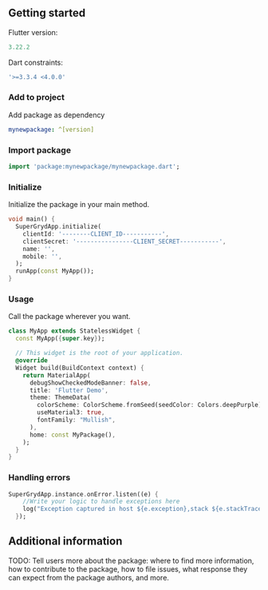<!--
This README describes the package. If you publish this package to pub.dev,
this README's contents appear on the landing page for your package.

For information about how to write a good package README, see the guide for
[writing package pages](https://dart.dev/guides/libraries/writing-package-pages).

For general information about developing packages, see the Dart guide for
[creating packages](https://dart.dev/guides/libraries/create-library-packages)
and the Flutter guide for
[developing packages and plugins](https://flutter.dev/developing-packages).
-->

## Getting started

Flutter version:
```yaml
3.22.2
```
Dart constraints:
```yaml
'>=3.3.4 <4.0.0'
```

### Add to project

Add package as dependency
```yaml
mynewpackage: ^[version]
```
### Import package
```dart
import 'package:mynewpackage/mynewpackage.dart';
```

### Initialize

 Initialize the package in your main method.
```dart
void main() {
  SuperGrydApp.initialize(
    clientId: '--------CLIENT_ID-----------',
    clientSecret: '----------------CLIENT_SECRET-----------',
    name: '',
    mobile: '',
  );
  runApp(const MyApp());
}
```
### Usage
Call the package wherever you want.
```dart
class MyApp extends StatelessWidget {
  const MyApp({super.key});

  // This widget is the root of your application.
  @override
  Widget build(BuildContext context) {
    return MaterialApp(
      debugShowCheckedModeBanner: false,
      title: 'Flutter Demo',
      theme: ThemeData(
        colorScheme: ColorScheme.fromSeed(seedColor: Colors.deepPurple),
        useMaterial3: true,
        fontFamily: "Mullish",
      ),
      home: const MyPackage(),
    );
  }
}
```

### Handling errors
```dart
SuperGrydApp.instance.onError.listen((e) {
    //Write your logic to handle exceptions here
    log("Exception captured in host ${e.exception},stack ${e.stackTrace}");
  });
```

## Additional information

TODO: Tell users more about the package: where to find more information, how to
contribute to the package, how to file issues, what response they can expect
from the package authors, and more.
